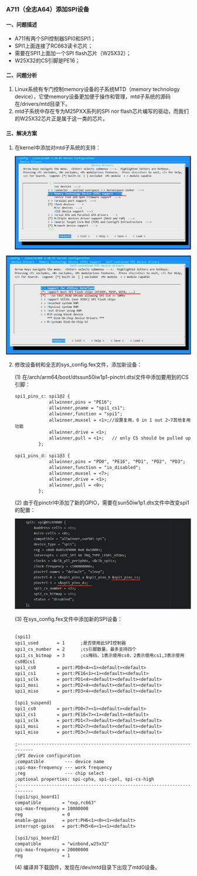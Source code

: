 ### A711（全志A64）添加SPI设备 ###

#### 一、问题描述 ####

- A711有两个SPI控制器SPI0和SPI1；
- SPI1上面连接了RC663读卡芯片；
- 需要在SPI1上面加一个SPI flash芯片（W25X32）；
- W25X32的CS引脚是PE16；

#### 二、问题分析 ####

1. Linux系统有专门控制memory设备的子系统MTD（memory technology device），它使memory设备更加便于操作和管理，mtd子系统的源码在/drivers/mtd目录下。
2. mtd子系统中存在专为M25PXX系列的SPI nor flash芯片编写的驱动，而我们的W25X32芯片正是属于这一类的芯片。

#### 三、解决方案 ####

1. 在kernel中添加对mtd子系统的支持：

   ![](../PIC/spi_flash-1.jpg)

![](../PIC/spi_flash-2.jpg)

2. 修改设备树和全志的sys_config.fex文件，添加新设备：

   (1) 在/arch/arm64/boot/dtssun50iw1p1-pinctrl.dtsi文件中添加要用到的CS引脚：

   ```dts
   spi1_pins_c: spi1@2 {
   				allwinner,pins = "PE16";
   				allwinner,pname = "spi1_cs1";
   				allwinner,function = "spi1";
   				allwinner,muxsel = <1>;//设置复用，0 in 1 out 2~7其他复用功能 
   				allwinner,drive = <1>;
   				allwinner,pull = <1>; 	// only CS should be pulled up
   			};
               
   spi1_pins_d: spi1@3 {
   				allwinner,pins = "PD0", "PE16", "PD1", "PD2", "PD3";
   				allwinner,function = "io_disabled";
   				allwinner,muxsel = <7>;
   				allwinner,drive = <1>;
   				allwinner,pull = <0>;
   			};
   ```

   (2) 由于在pinctrl中添加了新的GPIO，需要在sun50iw1p1.dts文件中改变spi1的配置：

   ![修改SPI引脚的配置](../PIC/spi_flash-3.jpg)

   (3) 在sys_config.fex文件中添加新的SPI设备：

   ```
   
   [spi1]
   spi1_used       = 1		;是否使用此SPI控制器
   spi1_cs_number  = 2		;cs引脚数量，最多支持四个
   spi1_cs_bitmap  = 3		;cs掩码，1表示使用cs0，2表示使用cs1,3表示使用cs0和cs1
   spi1_cs0        = port:PD0<4><1><default><default>
   spi1_cs1        = port:PE16<1><1><default><default>
   spi1_sclk       = port:PD1<4><default><default><default>
   spi1_mosi       = port:PD2<4><default><default><default>
   spi1_miso       = port:PD3<4><default><default><default>
   
   [spi1_suspend]
   spi1_cs0        = port:PD0<7><1><default><default>
   spi1_cs1        = port:PE16<7><1><default><default>
   spi1_sclk       = port:PD1<7><default><default><default>
   spi1_mosi       = port:PD2<7><default><default><default>
   spi1_miso       = port:PD3<7><default><default><default>
   
   ;-------------------------------------------------------------------------
   ;SPI device configuration
   ;compatible        --- device name
   ;spi-max-frequency --- work frequency
   ;reg               --- chip select
   ;optional properties: spi-cpha, spi-cpol, spi-cs-high
   ;-------------------------------------------------------------------------
   [spi1/spi_board1]
   compatible        = "nxp,rc663"
   spi-max-frequency = 10000000
   reg               = 0
   enable-gpios      = port:PH6<1><0><1><default>
   interrupt-gpios   = port:PH5<6><1><1><default>
   
   [spi1/spi_board2]
   compatible        = "winbond,w25x32"
   spi-max-frequency = 20000000
   reg               = 1
   ```

   (4) 编译并下载固件，发现在/dev/mtd目录下出现了mtd0设备。